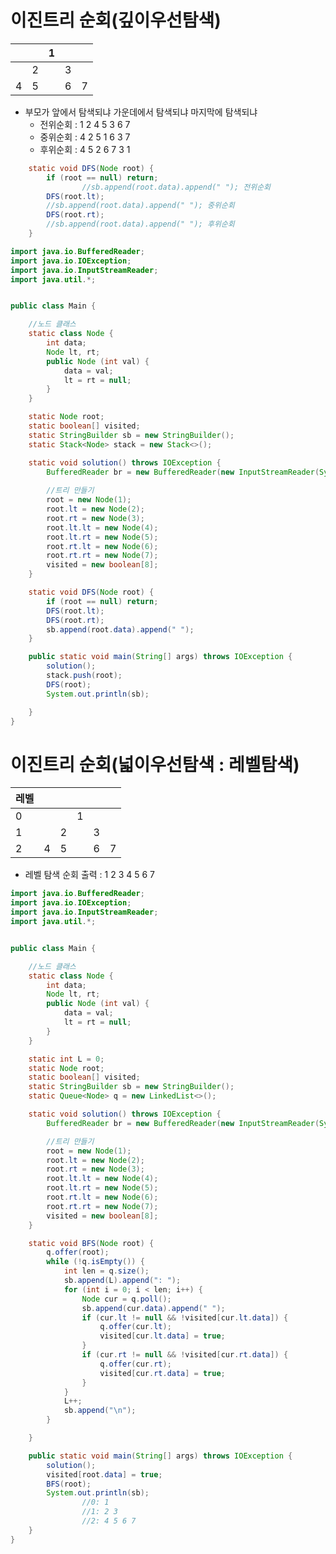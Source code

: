 # 이진트리 순회(깊이우선탐색)

|      |      | 1    |      |      |
| ---- | ---- | ---- | ---- | ---- |
|      | 2    |      | 3    |      |
| 4    | 5    |      | 6    | 7    |



* 부모가 앞에서 탐색되냐 가운데에서 탐색되냐 마지막에 탐색되냐
  * 전위순회 : 1 2 4 5 3 6 7
  * 중위순회 : 4 2 5 1 6 3 7
  * 후위순회 : 4 5 2 6 7 3 1

~~~java
    static void DFS(Node root) {
        if (root == null) return;
				//sb.append(root.data).append(" "); 전위순회
      	DFS(root.lt);
        //sb.append(root.data).append(" "); 중위순회
      	DFS(root.rt);
        //sb.append(root.data).append(" "); 후위순회
    }
~~~



~~~java
import java.io.BufferedReader;
import java.io.IOException;
import java.io.InputStreamReader;
import java.util.*;


public class Main {

  	//노드 클래스
    static class Node {
        int data;
        Node lt, rt;
        public Node (int val) {
            data = val;
            lt = rt = null;
        }
    }

    static Node root;
    static boolean[] visited;
    static StringBuilder sb = new StringBuilder();
    static Stack<Node> stack = new Stack<>();

    static void solution() throws IOException {
        BufferedReader br = new BufferedReader(new InputStreamReader(System.in));
				
      	//트리 만들기
        root = new Node(1);
        root.lt = new Node(2);
        root.rt = new Node(3);
        root.lt.lt = new Node(4);
        root.lt.rt = new Node(5);
        root.rt.lt = new Node(6);
        root.rt.rt = new Node(7);
        visited = new boolean[8];
    }

    static void DFS(Node root) {
        if (root == null) return;
        DFS(root.lt);
        DFS(root.rt);
        sb.append(root.data).append(" ");
    }

    public static void main(String[] args) throws IOException {
        solution();
        stack.push(root);
        DFS(root);
        System.out.println(sb);

    }
}
~~~



# 이진트리 순회(넓이우선탐색 : 레벨탐색)

| 레벨 |      |      |      |      |      |
| ---- | ---- | ---- | ---- | ---- | ---- |
| 0    |      |      | 1    |      |      |
| 1    |      | 2    |      | 3    |      |
| 2    | 4    | 5    |      | 6    | 7    |



* 레벨 탐색 순회 출력 : 1 2 3 4 5 6 7

```java
import java.io.BufferedReader;
import java.io.IOException;
import java.io.InputStreamReader;
import java.util.*;


public class Main {

    //노드 클래스
    static class Node {
        int data;
        Node lt, rt;
        public Node (int val) {
            data = val;
            lt = rt = null;
        }
    }

    static int L = 0;
    static Node root;
    static boolean[] visited;
    static StringBuilder sb = new StringBuilder();
    static Queue<Node> q = new LinkedList<>();

    static void solution() throws IOException {
        BufferedReader br = new BufferedReader(new InputStreamReader(System.in));

        //트리 만들기
        root = new Node(1);
        root.lt = new Node(2);
        root.rt = new Node(3);
        root.lt.lt = new Node(4);
        root.lt.rt = new Node(5);
        root.rt.lt = new Node(6);
        root.rt.rt = new Node(7);
        visited = new boolean[8];
    }

    static void BFS(Node root) {
        q.offer(root);
        while (!q.isEmpty()) {
            int len = q.size();
            sb.append(L).append(": ");
            for (int i = 0; i < len; i++) {
                Node cur = q.poll();
                sb.append(cur.data).append(" ");
                if (cur.lt != null && !visited[cur.lt.data]) {
                    q.offer(cur.lt);
                    visited[cur.lt.data] = true;
                }
                if (cur.rt != null && !visited[cur.rt.data]) {
                    q.offer(cur.rt);
                    visited[cur.rt.data] = true;
                }
            }
            L++;
            sb.append("\n");
        }

    }

    public static void main(String[] args) throws IOException {
        solution();
        visited[root.data] = true;
        BFS(root);
        System.out.println(sb);
				//0: 1 
				//1: 2 3 
				//2: 4 5 6 7 
    }
}
```